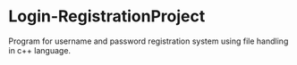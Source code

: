 # Login-RegistrationProject
Program for username and password registration system using file handling in c++  language.
